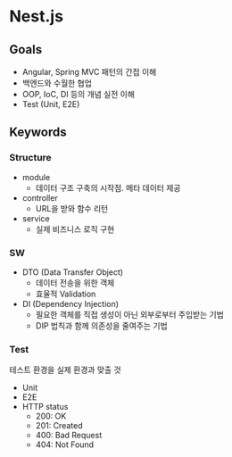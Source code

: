 # Nest.js

## Goals

- Angular, Spring MVC 패턴의 간접 이해
- 백엔드와 수월한 협업
- OOP, IoC, DI 등의 개념 실전 이해
- Test (Unit, E2E)

## Keywords

### Structure

- module
  - 데이터 구조 구축의 시작점. 메타 데이터 제공
- controller
  - URL을 받와 함수 리턴
- service
  - 실제 비즈니스 로직 구현

### SW

- DTO (Data Transfer Object)
  - 데이터 전송을 위한 객체
  - 효율적 Validation
- DI (Dependency Injection)
  - 필요한 객체를 직접 생성이 아닌 외부로부터 주입받는 기법
  - DIP 법칙과 함께 의존성을 줄여주는 기법

### Test

테스트 환경을 실제 환경과 맞출 것

- Unit
- E2E
- HTTP status
  - 200: OK
  - 201: Created
  - 400: Bad Request
  - 404: Not Found
